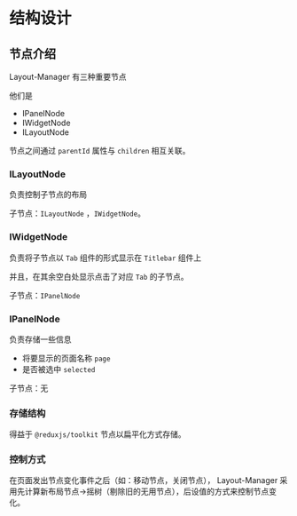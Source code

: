 # 结构设计

## 节点介绍
Layout-Manager 有三种重要节点

他们是

- IPanelNode
- IWidgetNode
- ILayoutNode

节点之间通过 `parentId` 属性与 `children` 相互关联。

### ILayoutNode
负责控制子节点的布局

子节点：`ILayoutNode` ，`IWidgetNode`。

### IWidgetNode
负责将子节点以 `Tab` 组件的形式显示在 `Titlebar` 组件上

并且，在其余空白处显示点击了对应 `Tab` 的子节点。

子节点：`IPanelNode`

### IPanelNode
负责存储一些信息
- 将要显示的页面名称 `page`
- 是否被选中 `selected`

子节点：无

### 存储结构
得益于 `@reduxjs/toolkit` 节点以扁平化方式存储。

### 控制方式
在页面发出节点变化事件之后（如：移动节点，关闭节点），
Layout-Manager 采用先计算新布局节点->摇树（剔除旧的无用节点），后设值的方式来控制节点变化。

